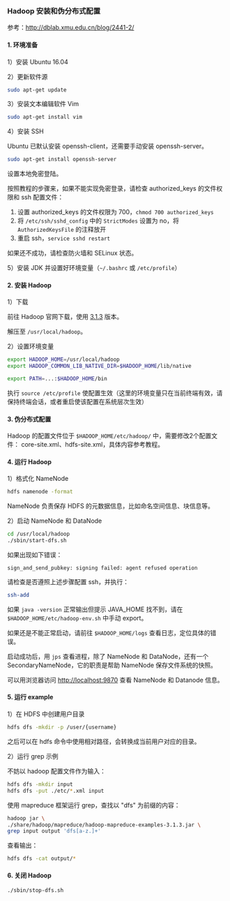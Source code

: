 ### Hadoop 安装和伪分布式配置

参考：http://dblab.xmu.edu.cn/blog/2441-2/

#### 1. 环境准备

1）安装 Ubuntu 16.04

2）更新软件源

```bash
sudo apt-get update
```

3）安装文本编辑软件 Vim

```bash
sudo apt-get install vim
```

4）安装 SSH

Ubuntu 已默认安装 openssh-client，还需要手动安装 openssh-server。

```bash
sudo apt-get install openssh-server
```

设置本地免密登陆。

按照教程的步骤来，如果不能实现免密登录，请检查 authorized_keys 的文件权限和 ssh 配置文件：

1. 设置 authorized_keys 的文件权限为 700，`chmod 700 authorized_keys`
2. 将 `/etc/ssh/sshd_config` 中的 `StrictModes` 设置为 no，将 `AuthorizedKeysFile` 的注释放开
3. 重启 ssh，`service sshd restart`

如果还不成功，请检查防火墙和 SELinux 状态。

5）安装 JDK 并设置好环境变量（`~/.bashrc` 或 `/etc/profile`）

#### 2. 安装 Hadoop

1）下载

前往 Hadoop 官网下载，使用 [3.1.3](https://hadoop.apache.org/release/3.1.3.html) 版本。

解压至 `/usr/local/hadoop`。

2）设置环境变量

```bash
export HADOOP_HOME=/usr/local/hadoop
export HADOOP_COMMON_LIB_NATIVE_DIR=$HADOOP_HOME/lib/native

export PATH=...:$HADOOP_HOME/bin
```

执行 `source /etc/profile` 使配置生效（这里的环境变量只在当前终端有效，请保持终端会话，或者重启使该配置在系统层次生效）

#### 3. 伪分布式配置

Hadoop 的配置文件位于 `$HADOOP_HOME/etc/hadoop/` 中，需要修改2个配置文件： core-site.xml、hdfs-site.xml，具体内容参考教程。

#### 4. 运行 Hadoop

1）格式化 NameNode

```bash
hdfs namenode -format
```

NameNode 负责保存 HDFS 的元数据信息，比如命名空间信息、块信息等。

2）启动 NameNode 和 DataNode

```bash
cd /usr/local/hadoop
./sbin/start-dfs.sh
```

如果出现如下错误：

```
sign_and_send_pubkey: signing failed: agent refused operation
```

请检查是否遵照上述步骤配置 ssh，并执行：

```bash
ssh-add
```

如果 `java -version` 正常输出但提示 JAVA_HOME 找不到，请在 `$HADOOP_HOME/etc/hadoop-env.sh` 中手动 export。

如果还是不能正常启动，请前往 `$HADOOP_HOME/logs` 查看日志，定位具体的错误。

启动成功后，用 `jps` 查看进程，除了 NameNode 和 DataNode，还有一个 SecondaryNameNode，它的职责是帮助 NameNode 保存文件系统的快照。

可以用浏览器访问 [http://localhost:9870](http://localhost:9870/) 查看 NameNode 和 Datanode 信息。

#### 5. 运行 example

1）在 HDFS 中创建用户目录

```bash
hdfs dfs -mkdir -p /user/{username}
```

之后可以在 hdfs 命令中使用相对路径，会转换成当前用户对应的目录。

2）运行 grep 示例

不妨以 hadoop 配置文件作为输入：

```bash
hdfs dfs -mkdir input
hdfs dfs -put ./etc/*.xml input
```

使用 mapreduce 框架运行 grep，查找以 "dfs" 为前缀的内容：

```bash
hadoop jar \
./share/hadoop/mapreduce/hadoop-mapreduce-examples-3.1.3.jar \ 
grep input output 'dfs[a-z.]+'
```

查看输出：

```bash
hdfs dfs -cat output/*
```

#### 6. 关闭 Hadoop

```bash
./sbin/stop-dfs.sh
```

